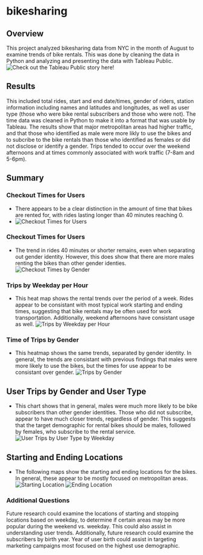 # bikesharing

## Overview
This project analyzed bikesharing data from NYC in the month of August to examine trends of bike rentals. This was done by cleaning the data in Python and analyzing and presenting the data with Tableau Public. ![Check out the Tableau Public story here!](https://public.tableau.com/views/Module14_16383176292380/Story1?:language=en-US&publish=yes&:display_count=n&:origin=viz_share_link)

## Results
This included total rides, start and end date/times, gender of riders, station information including names and latitudes and longitudes, as well as user type (those who were bike rental subscribers and those who were not). The time data was cleaned in Python to make it into a format that was usable by Tableau. 
The results show that major metropolitan areas had higher traffic, and that those who identified as male were more likly to use the bikes and to subcribe to the bike rentals than those who identified as females or did not disclose or identify a gender. Trips tended to occur over the weekend afternoons and at times commonly associated with work traffic (7-8am and 5-6pm). 

## Summary 
### Checkout Times for Users
* There appears to be a clear distinction in the amount of time that bikes are rented for, with rides lasting longer than 40 minutes reaching 0. 
* ![Checkout Times for Users](https://github.com/Mary-Wood/bikesharing/blob/main/Checkout%20Times%20for%20Users.png)
### Checkout Times for Users
* The trend in rides 40 minutes or shorter remains, even when separating out gender identity. However, this does show that there are more males renting the bikes than other gender identies.
![Checkout Times by Gender](https://github.com/Mary-Wood/bikesharing/blob/main/Checkout%20Times%20by%20Gender.png)
### Trips by Weekday per Hour
* This heat map shows the rental trends over the period of a week. Rides appear to be consistant with most typical work starting and ending times, suggesting that bike rentals may be often used for work transportation. Additionally, weekend afternoons have consistant usage as well. 
![Trips by Weekday per Hour](https://github.com/Mary-Wood/bikesharing/blob/main/Trips%20by%20Weekday%20per%20Hour.png)
### Time of Trips by Gender 
* This heatmap shows the same trends, separated by gender identity. In general, the trends are consistant with previous findings that males were more likely to use the bikes, but the times for use appear to be consistant over gender.
![Trips by Gender](https://github.com/Mary-Wood/bikesharing/blob/main/Trips%20by%20Gender.png)

## User Trips by Gender and User Type
* This chart shows that in general, males were much more likely to be bike subscribers than other gender identities. Those who did not subscribe, appear to have much closer trends, regardless of gender. This suggests that the target demographic for rental bikes should be males, followed by females, who subscribe to the rental service. 
![User Trips by User Type by Weekday](https://github.com/Mary-Wood/bikesharing/blob/main/Trips%20by%20Gender%20by%20Weekday.png)
## Starting and Ending Locations
* The following maps show the starting and ending locations for the bikes. In general, these appear to be mostly focused on metropolitan areas. 
![Starting Location](https://github.com/Mary-Wood/bikesharing/blob/main/Starting%20Locations.png)
![Ending Location](https://github.com/Mary-Wood/bikesharing/blob/main/Ending%20Locations.png)

### Additional Questions
Future research could examine the locations of starting and stopping locations based on weekday, to determine if certain areas may be more popular during the weekend vs. weekday. This could also assist in understanding user trends. Additionally, future research could examine the subscribers by birth year. Year of user birth could assist in targeting marketing campaigns most focused on the highest use demographic. 
